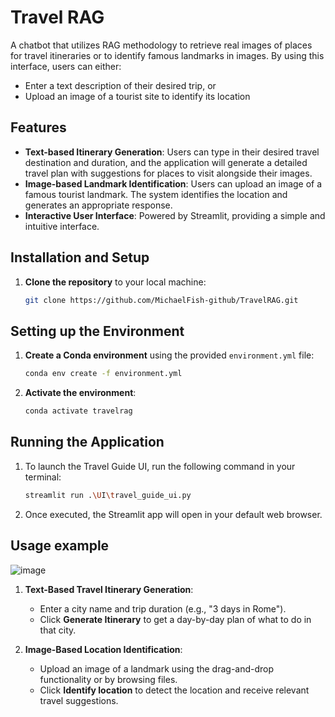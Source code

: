 # Travel RAG
A chatbot that utilizes RAG methodology to retrieve real images of places for travel itineraries
or to identify famous landmarks in images. By using this interface, users can either:
- Enter a text description of their desired trip, or
- Upload an image of a tourist site to identify its location

## Features
- **Text-based Itinerary Generation**: Users can type in their desired travel destination and duration, and the application will generate a detailed travel plan with suggestions for places to visit alongside their images.
- **Image-based Landmark Identification**: Users can upload an image of a famous tourist landmark. The system identifies the location and generates an appropriate response.
- **Interactive User Interface**: Powered by Streamlit, providing a simple and intuitive interface.

## Installation and Setup
1. **Clone the repository** to your local machine:
   ```bash
   git clone https://github.com/MichaelFish-github/TravelRAG.git
   ```
## Setting up the Environment
1. **Create a Conda environment** using the provided `environment.yml` file:
   ```bash
   conda env create -f environment.yml
   ```
2. **Activate the environment**:
   ```bash
   conda activate travelrag
   ```

## Running the Application
1. To launch the Travel Guide UI, run the following command in your terminal:
   ```bash
   streamlit run .\UI\travel_guide_ui.py
   ```
2. Once executed, the Streamlit app will open in your default web browser. 

## Usage example
![image](https://github.com/user-attachments/assets/a53f845e-e4ab-4d9b-b846-63bf0407056b)
1. **Text-Based Travel Itinerary Generation**:
   - Enter a city name and trip duration (e.g., "3 days in Rome").
   - Click **Generate Itinerary** to get a day-by-day plan of what to do in that city.
   
2. **Image-Based Location Identification**:
   - Upload an image of a landmark using the drag-and-drop functionality or by browsing files.
   - Click **Identify location** to detect the location and receive relevant travel suggestions.
